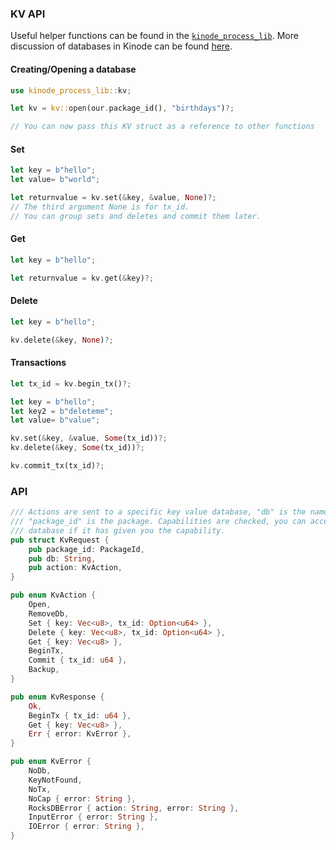 ### KV API

Useful helper functions can be found in the [`kinode_process_lib`](../process_stdlib/overview.md).
More discussion of databases in Kinode can be found [here](../databases.md).

#### Creating/Opening a database

```rust
use kinode_process_lib::kv;

let kv = kv::open(our.package_id(), "birthdays")?;

// You can now pass this KV struct as a reference to other functions
```

#### Set

```rust
let key = b"hello";
let value= b"world";

let returnvalue = kv.set(&key, &value, None)?;
// The third argument None is for tx_id.
// You can group sets and deletes and commit them later.
```

#### Get

```rust
let key = b"hello";

let returnvalue = kv.get(&key)?;
```

#### Delete

```rust
let key = b"hello";

kv.delete(&key, None)?;
```

#### Transactions

```rust
let tx_id = kv.begin_tx()?;

let key = b"hello";
let key2 = b"deleteme";
let value= b"value";

kv.set(&key, &value, Some(tx_id))?;
kv.delete(&key, Some(tx_id))?;

kv.commit_tx(tx_id)?;
```

### API

```rust
/// Actions are sent to a specific key value database, "db" is the name,
/// "package_id" is the package. Capabilities are checked, you can access another process's
/// database if it has given you the capability.
pub struct KvRequest {
    pub package_id: PackageId,
    pub db: String,
    pub action: KvAction,
}

pub enum KvAction {
    Open,
    RemoveDb,
    Set { key: Vec<u8>, tx_id: Option<u64> },
    Delete { key: Vec<u8>, tx_id: Option<u64> },
    Get { key: Vec<u8> },
    BeginTx,
    Commit { tx_id: u64 },
    Backup,
}

pub enum KvResponse {
    Ok,
    BeginTx { tx_id: u64 },
    Get { key: Vec<u8> },
    Err { error: KvError },
}

pub enum KvError {
    NoDb,
    KeyNotFound,
    NoTx,
    NoCap { error: String },
    RocksDBError { action: String, error: String },
    InputError { error: String },
    IOError { error: String },
}
```
